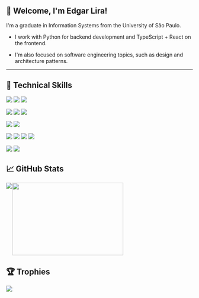 ## 👋 Welcome, I'm Edgar Lira!

I'm a graduate in Information Systems from the University of São Paulo.

- I work with Python for backend development and TypeScript + React on the frontend.

- I'm also focused on software engineering topics, such as design and architecture patterns.
<hr/>

## 💼 Technical Skills

![](https://img.shields.io/badge/Azure-0078D4?style=flat)
![](https://img.shields.io/badge/Code-Python-3776AB?style=flat&logo=python)
![](https://img.shields.io/badge/Code-TypeScript-3178C6?style=flat&logo=typescript&logoColor=yellow)

![](https://img.shields.io/badge/Framework-Flask-000000?style=flat&logo=flask)
![](https://img.shields.io/badge/Framework-FastAPI-009688?style=flat&logo=fastapi)
![](https://img.shields.io/badge/Framework-React-61DAFB?style=flat&logo=react)

![](https://img.shields.io/badge/Database-PostgreSQL-336791?style=flat&logo=postgresql)
![](https://img.shields.io/badge/ORM-SQLAlchemy-336791?style=flat&logo=sqlalchemy&logoColor=D71F00)

![](https://img.shields.io/badge/Tools-Git-F05032?style=flat&logo=git)
![](https://img.shields.io/badge/Tools-Docker-2496ED?style=flat&logo=docker)
![](https://img.shields.io/badge/Tools-Nginx-009639?style=flat&logo=nginx)
![](https://img.shields.io/badge/Tools-Linux-FCC624?style=flat&logo=linux)

![](https://img.shields.io/badge/Code-HTML5-informational?style=flat&logo=HTML5&color=E34F26)
![](https://img.shields.io/badge/Style-CSS3-informational?style=flat&logo=CSS3&color=1572B6)

## 📈 GitHub Stats 

<div style="display: flex; align-items: flex-start; flex-wrap: nowrap;">
  <a href="https://git.io/streak-stats">
    <img src="https://github-readme-streak-stats.herokuapp.com?user=EdgarLira25&theme=catppuccin-mocha&border_radius=4.1&date_format=j%20M%5B%20Y%5D&mode=weekly"/>
  </a>

  <a href="https://github.com/EdgarLira25">
    <img src="https://github-readme-stats.vercel.app/api/top-langs/?username=EdgarLira25&layout=compact&theme=catppuccin_mocha" width="300px" height="195px"/>
  </a>
</div>

## 🏆 Trophies 
![](https://github-profile-trophy.vercel.app/?username=EdgarLira25&theme=darkhub&title=MultiLanguage,Commits,Issues,PullRequest)
